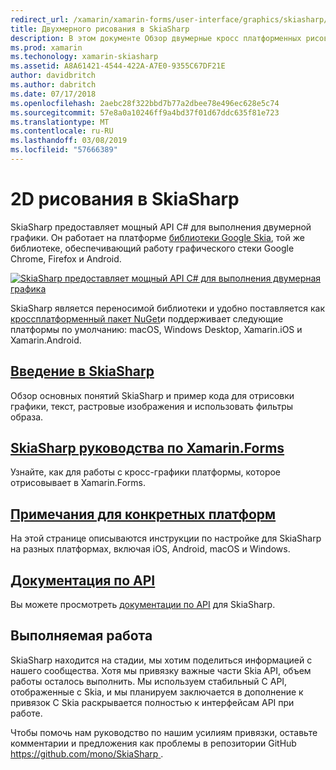 ```yaml
---
redirect_url: /xamarin/xamarin-forms/user-interface/graphics/skiasharp/
title: Двухмерного рисования в SkiaSharp
description: В этом документе Обзор двумерные кросс платформенных рисования в SkiaSharp. Ссылки на различные руководства, описывающие SkiaSharp и его различные интерфейсы API.
ms.prod: xamarin
ms.techonology: xamarin-skiasharp
ms.assetid: A8A61421-4544-422A-A7E0-9355C67DF21E
author: davidbritch
ms.author: dabritch
ms.date: 07/17/2018
ms.openlocfilehash: 2aebc28f322bbd7b77a2dbee78e496ec628e5c74
ms.sourcegitcommit: 57e8a0a10246ff9a4bd37f01d67ddc635f81e723
ms.translationtype: MT
ms.contentlocale: ru-RU
ms.lasthandoff: 03/08/2019
ms.locfileid: "57666389"
---
```

# <a name="2d-drawing-with-skiasharp"></a>2D рисования в SkiaSharp

SkiaSharp предоставляет мощный API C# для выполнения двумерной графики. Он работает на платформе [библиотеки Google Skia](http://skia.org), той же библиотеке, обеспечивающий работу графического стеки Google Chrome, Firefox и Android.

[![](images/ide-sml.png "SkiaSharp предоставляет мощный API C# для выполнения двумерная графика")](images/ide.png#lightbox)

SkiaSharp является переносимой библиотеки и удобно поставляется как [кроссплатформенный пакет NuGet](https://www.nuget.org/packages/SkiaSharp)и поддерживает следующие платформы по умолчанию: macOS, Windows Desktop, Xamarin.iOS и Xamarin.Android.

## <a name="introduction-to-skiasharpgraphics-gamesskiasharpintroductionmd"></a>[Введение в SkiaSharp](~/graphics-games/skiasharp/introduction.md)

Обзор основных понятий SkiaSharp и пример кода для отрисовки графики, текст, растровые изображения и использовать фильтры образа.

## <a name="skiasharp-tutorials-for-xamarinformsxamarin-formsuser-interfacegraphicsskiasharpindexmd"></a>[SkiaSharp руководства по Xamarin.Forms](~/xamarin-forms/user-interface/graphics/skiasharp/index.md)

Узнайте, как для работы с кросс-графики платформы, которое отрисовывает в Xamarin.Forms.

## <a name="platform-specific-notesgraphics-gamesskiasharpplatformmd"></a>[Примечания для конкретных платформ](~/graphics-games/skiasharp/platform.md)

На этой странице описываются инструкции по настройке для SkiaSharp на разных платформах, включая iOS, Android, macOS и Windows.

## <a name="api-documentationhttpsdocsmicrosoftcomdotnetapiskiasharp"></a>[Документация по API](https://docs.microsoft.com/dotnet/api/skiasharp)

Вы можете просмотреть [документации по API](https://docs.microsoft.com/dotnet/api/skiasharp) для SkiaSharp.

## <a name="work-in-progress"></a>Выполняемая работа

SkiaSharp находится на стадии, мы хотим поделиться информацией с нашего сообщества. Хотя мы привязку важные части Skia API, объем работы осталось выполнить. Мы используем стабильный C API, отображенные с Skia, и мы планируем заключается в дополнение к привязок C Skia раскрывается полностью к интерфейсам API при работе.

Чтобы помочь нам руководство по нашим усилиям привязки, оставьте комментарии и предложения как проблемы в репозитории GitHub [ https://github.com/mono/SkiaSharp ](https://github.com/mono/SkiaSharp).
